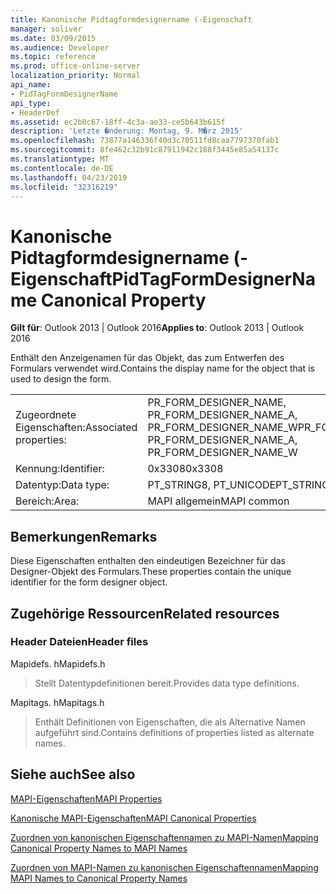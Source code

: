 ```yaml
---
title: Kanonische Pidtagformdesignername (-Eigenschaft
manager: soliver
ms.date: 03/09/2015
ms.audience: Developer
ms.topic: reference
ms.prod: office-online-server
localization_priority: Normal
api_name:
- PidTagFormDesignerName
api_type:
- HeaderDef
ms.assetid: ec2b0c67-18ff-4c3a-ae33-ce5b643b615f
description: 'Letzte �nderung: Montag, 9. M�rz 2015'
ms.openlocfilehash: 73877a146336f40d3c70511fd8caa7797370fab1
ms.sourcegitcommit: 8fe462c32b91c87911942c188f3445e85a54137c
ms.translationtype: MT
ms.contentlocale: de-DE
ms.lasthandoff: 04/23/2019
ms.locfileid: "32316219"
---
```

# <a name="pidtagformdesignername-canonical-property"></a><span data-ttu-id="5a53e-103">Kanonische Pidtagformdesignername (-Eigenschaft</span><span class="sxs-lookup"><span data-stu-id="5a53e-103">PidTagFormDesignerName Canonical Property</span></span>

  
  
<span data-ttu-id="5a53e-104">**Gilt für**: Outlook 2013 | Outlook 2016</span><span class="sxs-lookup"><span data-stu-id="5a53e-104">**Applies to**: Outlook 2013 | Outlook 2016</span></span> 
  
<span data-ttu-id="5a53e-105">Enthält den Anzeigenamen für das Objekt, das zum Entwerfen des Formulars verwendet wird.</span><span class="sxs-lookup"><span data-stu-id="5a53e-105">Contains the display name for the object that is used to design the form.</span></span> 
  
|||
|:-----|:-----|
|<span data-ttu-id="5a53e-106">Zugeordnete Eigenschaften:</span><span class="sxs-lookup"><span data-stu-id="5a53e-106">Associated properties:</span></span>  <br/> |<span data-ttu-id="5a53e-107">PR_FORM_DESIGNER_NAME, PR_FORM_DESIGNER_NAME_A, PR_FORM_DESIGNER_NAME_W</span><span class="sxs-lookup"><span data-stu-id="5a53e-107">PR_FORM_DESIGNER_NAME, PR_FORM_DESIGNER_NAME_A, PR_FORM_DESIGNER_NAME_W</span></span>  <br/> |
|<span data-ttu-id="5a53e-108">Kennung:</span><span class="sxs-lookup"><span data-stu-id="5a53e-108">Identifier:</span></span>  <br/> |<span data-ttu-id="5a53e-109">0x3308</span><span class="sxs-lookup"><span data-stu-id="5a53e-109">0x3308</span></span>  <br/> |
|<span data-ttu-id="5a53e-110">Datentyp:</span><span class="sxs-lookup"><span data-stu-id="5a53e-110">Data type:</span></span>  <br/> |<span data-ttu-id="5a53e-111">PT_STRING8, PT_UNICODE</span><span class="sxs-lookup"><span data-stu-id="5a53e-111">PT_STRING8, PT_UNICODE</span></span>  <br/> |
|<span data-ttu-id="5a53e-112">Bereich:</span><span class="sxs-lookup"><span data-stu-id="5a53e-112">Area:</span></span>  <br/> |<span data-ttu-id="5a53e-113">MAPI allgemein</span><span class="sxs-lookup"><span data-stu-id="5a53e-113">MAPI common</span></span>  <br/> |
   
## <a name="remarks"></a><span data-ttu-id="5a53e-114">Bemerkungen</span><span class="sxs-lookup"><span data-stu-id="5a53e-114">Remarks</span></span>

<span data-ttu-id="5a53e-115">Diese Eigenschaften enthalten den eindeutigen Bezeichner für das Designer-Objekt des Formulars.</span><span class="sxs-lookup"><span data-stu-id="5a53e-115">These properties contain the unique identifier for the form designer object.</span></span> 
  
## <a name="related-resources"></a><span data-ttu-id="5a53e-116">Zugehörige Ressourcen</span><span class="sxs-lookup"><span data-stu-id="5a53e-116">Related resources</span></span>

### <a name="header-files"></a><span data-ttu-id="5a53e-117">Header Dateien</span><span class="sxs-lookup"><span data-stu-id="5a53e-117">Header files</span></span>

<span data-ttu-id="5a53e-118">Mapidefs. h</span><span class="sxs-lookup"><span data-stu-id="5a53e-118">Mapidefs.h</span></span>
  
> <span data-ttu-id="5a53e-119">Stellt Datentypdefinitionen bereit.</span><span class="sxs-lookup"><span data-stu-id="5a53e-119">Provides data type definitions.</span></span>
    
<span data-ttu-id="5a53e-120">Mapitags. h</span><span class="sxs-lookup"><span data-stu-id="5a53e-120">Mapitags.h</span></span>
  
> <span data-ttu-id="5a53e-121">Enthält Definitionen von Eigenschaften, die als Alternative Namen aufgeführt sind.</span><span class="sxs-lookup"><span data-stu-id="5a53e-121">Contains definitions of properties listed as alternate names.</span></span>
    
## <a name="see-also"></a><span data-ttu-id="5a53e-122">Siehe auch</span><span class="sxs-lookup"><span data-stu-id="5a53e-122">See also</span></span>



[<span data-ttu-id="5a53e-123">MAPI-Eigenschaften</span><span class="sxs-lookup"><span data-stu-id="5a53e-123">MAPI Properties</span></span>](mapi-properties.md)
  
[<span data-ttu-id="5a53e-124">Kanonische MAPI-Eigenschaften</span><span class="sxs-lookup"><span data-stu-id="5a53e-124">MAPI Canonical Properties</span></span>](mapi-canonical-properties.md)
  
[<span data-ttu-id="5a53e-125">Zuordnen von kanonischen Eigenschaftennamen zu MAPI-Namen</span><span class="sxs-lookup"><span data-stu-id="5a53e-125">Mapping Canonical Property Names to MAPI Names</span></span>](mapping-canonical-property-names-to-mapi-names.md)
  
[<span data-ttu-id="5a53e-126">Zuordnen von MAPI-Namen zu kanonischen Eigenschaftennamen</span><span class="sxs-lookup"><span data-stu-id="5a53e-126">Mapping MAPI Names to Canonical Property Names</span></span>](mapping-mapi-names-to-canonical-property-names.md)

